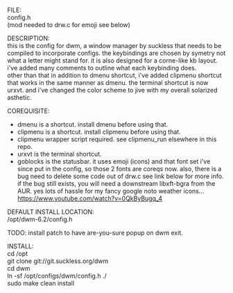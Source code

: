 FILE:  
config.h  
(mod needed to drw.c for emoji see below)

DESCRIPTION:  
this is the config for dwm, a window manager by suckless that needs to be  
compiled to incorporate configs. the keybindings are chosen by symetry not 
what a letter might stand for. it is also designed for a corne-like kb layout.
i've added many comments to outline what each keybinding does.  
other than that in addition to dmenu shortcut, i've added clipmenu shortcut  
that works in the same manner as dmenu. the terminal shortcut is now urxvt.
and i've changed the color scheme to jive with my overall solarized asthetic.  

COREQUISITE:  
* dmenu is a shortcut. install dmenu before using that.  
* clipmenu is a shortcut. install clipmenu before using that.  
* clipmenu wrapper script required. see clipmenu_run elsewhere in this repo.  
* urxvt is the terminal shortcut.
* goblocks is the statusbar. it uses emoji (icons) and that font set i've since
	put in the config, so those 2 fonts are coreqs now. also, there is a bug
	need to delete some code out of drw.c see link below for more info.
	if the bug still exists, you will need a downstream libxft-bgra from the
	AUR. yes lots of hassle for my fancy google noto weather icons...
	https://www.youtube.com/watch?v=0QkByBugq_4

DEFAULT INSTALL LOCATION:  
/opt/dwm-6.2/config.h   

TODO:
install patch to have are-you-sure popup on dwm exit.

INSTALL:  
cd /opt  
git clone git://git.suckless.org/dwm  
cd dwm  
ln -sf /opt/configs/dwm/config.h ./  
sudo make clean install  

